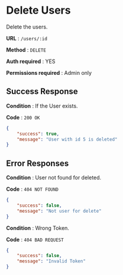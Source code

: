 # Delete Users 

Delete the users.

**URL** : `/users/:id`


**Method** : `DELETE`

**Auth required** : YES

**Permissions required** : Admin only


## Success Response

**Condition** : If the User exists.

**Code** : `200 OK`

```json
{
    "success": true,
    "message": "User with id 5 is deleted"
}
```

## Error Responses

**Condition** : User not found for deleted.

**Code** : `404 NOT FOUND`

```json
{
    "success": false,
    "message": "Not user for delete"
}
```


**Condition** : Wrong Token.

**Code** : `404 BAD REQUEST`

```json
{
    "success": false,
    "message": "Invalid Token"
}
```